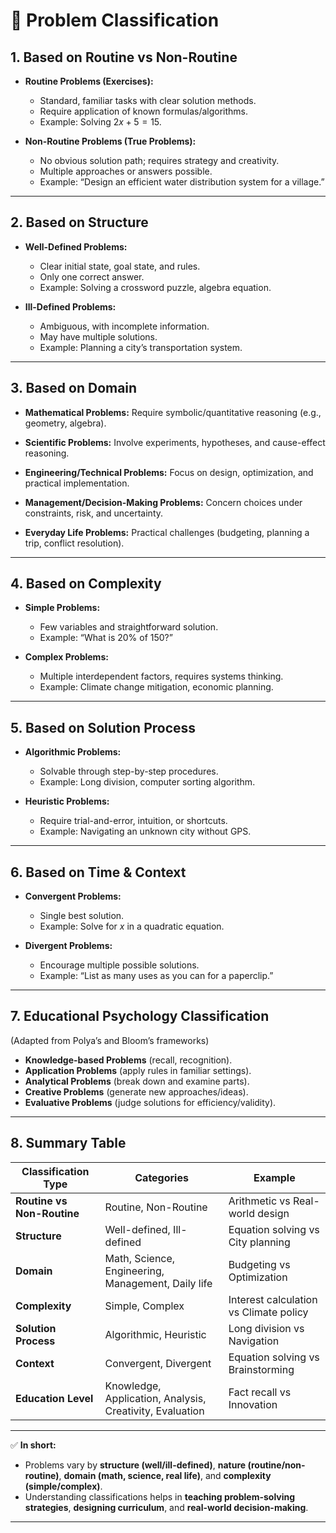 
# 📘 Problem Classification

## 1. **Based on Routine vs Non-Routine**

* **Routine Problems (Exercises):**

  * Standard, familiar tasks with clear solution methods.
  * Require application of known formulas/algorithms.
  * Example: Solving $2x + 5 = 15$.

* **Non-Routine Problems (True Problems):**

  * No obvious solution path; requires strategy and creativity.
  * Multiple approaches or answers possible.
  * Example: “Design an efficient water distribution system for a village.”

---

## 2. **Based on Structure**

* **Well-Defined Problems:**

  * Clear initial state, goal state, and rules.
  * Only one correct answer.
  * Example: Solving a crossword puzzle, algebra equation.

* **Ill-Defined Problems:**

  * Ambiguous, with incomplete information.
  * May have multiple solutions.
  * Example: Planning a city’s transportation system.

---

## 3. **Based on Domain**

* **Mathematical Problems:**
  Require symbolic/quantitative reasoning (e.g., geometry, algebra).

* **Scientific Problems:**
  Involve experiments, hypotheses, and cause-effect reasoning.

* **Engineering/Technical Problems:**
  Focus on design, optimization, and practical implementation.

* **Management/Decision-Making Problems:**
  Concern choices under constraints, risk, and uncertainty.

* **Everyday Life Problems:**
  Practical challenges (budgeting, planning a trip, conflict resolution).

---

## 4. **Based on Complexity**

* **Simple Problems:**

  * Few variables and straightforward solution.
  * Example: “What is 20% of 150?”

* **Complex Problems:**

  * Multiple interdependent factors, requires systems thinking.
  * Example: Climate change mitigation, economic planning.

---

## 5. **Based on Solution Process**

* **Algorithmic Problems:**

  * Solvable through step-by-step procedures.
  * Example: Long division, computer sorting algorithm.

* **Heuristic Problems:**

  * Require trial-and-error, intuition, or shortcuts.
  * Example: Navigating an unknown city without GPS.

---

## 6. **Based on Time & Context**

* **Convergent Problems:**

  * Single best solution.
  * Example: Solve for $x$ in a quadratic equation.

* **Divergent Problems:**

  * Encourage multiple possible solutions.
  * Example: “List as many uses as you can for a paperclip.”

---

## 7. **Educational Psychology Classification**

(Adapted from Polya’s and Bloom’s frameworks)

* **Knowledge-based Problems** (recall, recognition).
* **Application Problems** (apply rules in familiar settings).
* **Analytical Problems** (break down and examine parts).
* **Creative Problems** (generate new approaches/ideas).
* **Evaluative Problems** (judge solutions for efficiency/validity).

---

## 8. **Summary Table**

| Classification Type        | Categories                                               | Example                                |
| -------------------------- | -------------------------------------------------------- | -------------------------------------- |
| **Routine vs Non-Routine** | Routine, Non-Routine                                     | Arithmetic vs Real-world design        |
| **Structure**              | Well-defined, Ill-defined                                | Equation solving vs City planning      |
| **Domain**                 | Math, Science, Engineering, Management, Daily life       | Budgeting vs Optimization              |
| **Complexity**             | Simple, Complex                                          | Interest calculation vs Climate policy |
| **Solution Process**       | Algorithmic, Heuristic                                   | Long division vs Navigation            |
| **Context**                | Convergent, Divergent                                    | Equation solving vs Brainstorming      |
| **Education Level**        | Knowledge, Application, Analysis, Creativity, Evaluation | Fact recall vs Innovation              |

---

✅ **In short:**

* Problems vary by **structure (well/ill-defined)**, **nature (routine/non-routine)**, **domain (math, science, real life)**, and **complexity (simple/complex)**.
* Understanding classifications helps in **teaching problem-solving strategies**, **designing curriculum**, and **real-world decision-making**.

---

